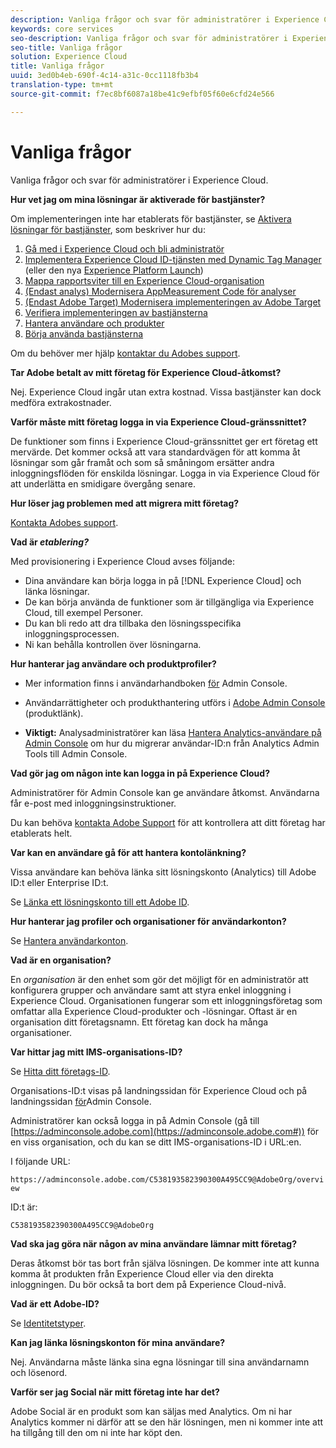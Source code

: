 ```yaml
---
description: Vanliga frågor och svar för administratörer i Experience Cloud.
keywords: core services
seo-description: Vanliga frågor och svar för administratörer i Experience Cloud.
seo-title: Vanliga frågor
solution: Experience Cloud
title: Vanliga frågor
uuid: 3ed0b4eb-690f-4c14-a31c-0cc1118fb3b4
translation-type: tm+mt
source-git-commit: f7ec8bf6087a18be41c9efbf05f60e6cfd24e566

---
```



# Vanliga frågor

Vanliga frågor och svar för administratörer i Experience Cloud.

**Hur vet jag om mina lösningar är aktiverade för bastjänster?**

Om implementeringen inte har etablerats för bastjänster, se [Aktivera lösningar för bastjänster](../core-services/core-services.md#concept_07ED1D5C64234E77976E6D572E78FB9C), som beskriver hur du:

1. [Gå med i Experience Cloud och bli administratör](../core-services/core-services.md#section_2423F0BD3DF642658103310EE5EA6154)
1. [Implementera Experience Cloud ID-tjänsten med Dynamic Tag Manager](../core-services/core-services.md#section_3C9F6DF37C654D939625BB4D485E4354) (eller den nya [Experience Platform Launch](https://docs.adobe.com/content/help/en/launch/using/intro/get-started/quick-start.html))
1. [Mappa rapportsviter till en Experience Cloud-organisation](../core-services/core-services.md#concept_apg_zq2_rw)
1. [(Endast analys) Modernisera AppMeasurement Code för analyser](../core-services/core-services.md#section_1798D9D0F05C47E29816AC4EEB9A0913)
1. [(Endast Adobe Target) Modernisera implementeringen av Adobe Target](../core-services/core-services.md#section_C2F4493C7A36406DAE2266B429A4BD24)
1. [Verifiera implementeringen av bastjänsterna](../core-services/core-services.md#section_E641782A0F4F44AF8C9C91216BE330D5)
1. [Hantera användare och produkter](../core-services/core-services.md#section_B6E95F4E0E12483CB9DA99CBC0C5A4AF)
1. [Börja använda bastjänsterna](../core-services/core-services.md#section_960C06093623462E8EA247B3E97274A1)

Om du behöver mer hjälp [kontaktar du Adobes support](https://helpx.adobe.com/marketing-cloud/contact-support.html).

**Tar Adobe betalt av mitt företag för Experience Cloud-åtkomst?**

Nej. Experience Cloud ingår utan extra kostnad. Vissa bastjänster kan dock medföra extrakostnader.

**Varför måste mitt företag logga in via Experience Cloud-gränssnittet?**

De funktioner som finns i Experience Cloud-gränssnittet ger ert företag ett mervärde. Det kommer också att vara standardvägen för att komma åt lösningar som går framåt och som så småningom ersätter andra inloggningsflöden för enskilda lösningar. Logga in via Experience Cloud för att underlätta en smidigare övergång senare.

**Hur löser jag problemen med att migrera mitt företag?**

[Kontakta Adobes support](https://helpx.adobe.com/marketing-cloud/contact-support.html).

**Vad är _etablering?_**

Med provisionering i Experience Cloud avses följande:

* Dina användare kan börja logga in på [!DNL Experience Cloud] och länka lösningar.
* De kan börja använda de funktioner som är tillgängliga via Experience Cloud, till exempel Personer.
* Du kan bli redo att dra tillbaka den lösningsspecifika inloggningsprocessen.
* Ni kan behålla kontrollen över lösningarna.

**Hur hanterar jag användare och produktprofiler?**

* Mer information finns i användarhandboken [för](https://helpx.adobe.com/enterprise/administering/user-guide.html) Admin Console.

* Användarrättigheter och produkthantering utförs i [Adobe Admin Console](https://adminconsole.adobe.com/enterprise) (produktlänk).

* **Viktigt:** Analysadministratörer kan läsa [Hantera Analytics-användare på Admin Console](https://docs.adobe.com/content/help/en/analytics/admin/user-product-management/user-management/migrate-users/c-migration-tool.html) om hur du migrerar användar-ID:n från Analytics Admin Tools till Admin Console.

**Vad gör jag om någon inte kan logga in på Experience Cloud?**

Administratörer för Admin Console kan ge användare åtkomst. Användarna får e-post med inloggningsinstruktioner.

Du kan behöva [kontakta Adobe Support](https://helpx.adobe.com/marketing-cloud/contact-support.html) för att kontrollera att ditt företag har etablerats helt.

**Var kan en användare gå för att hantera kontolänkning?**

Vissa användare kan behöva länka sitt lösningskonto (Analytics) till Adobe ID:t eller Enterprise ID:t.

Se [Länka ett lösningskonto till ett Adobe ID](../admin-getting-started/organizations.md#task_FD389E78640848919E247AC5E95B8369).

**Hur hanterar jag profiler och organisationer för användarkonton?**

Se [Hantera användarkonton](../admin-getting-started/organizations.md#topic_C31CB834F109465A82ED57FF0563B3F1).

**Vad är en organisation?**

En *organisation* är den enhet som gör det möjligt för en administratör att konfigurera grupper och användare samt att styra enkel inloggning i Experience Cloud. Organisationen fungerar som ett inloggningsföretag som omfattar alla Experience Cloud-produkter och -lösningar. Oftast är en organisation ditt företagsnamn. Ett företag kan dock ha många organisationer.

**Var hittar jag mitt IMS-organisations-ID?**

Se [Hitta ditt företags-ID](organizations.md).

Organisations-ID:t visas på landningssidan för Experience Cloud och på landningssidan [för](https://adminconsole.adobe.com)Admin Console.

Administratörer kan också logga in på Admin Console (gå till [https://adminconsole.adobe.com](https://adminconsole.adobe.com#)) för en viss organisation, och du kan se ditt IMS-organisations-ID i URL:en.

I följande URL:

`https://adminconsole.adobe.com/C538193582390300A495CC9@AdobeOrg/overview`

ID:t är:

`C538193582390300A495CC9@AdobeOrg`

**Vad ska jag göra när någon av mina användare lämnar mitt företag?**

Deras åtkomst bör tas bort från själva lösningen. De kommer inte att kunna komma åt produkten från Experience Cloud eller via den direkta inloggningen. Du bör också ta bort dem på Experience Cloud-nivå.

**Vad är ett Adobe-ID?**

Se [Identitetstyper](https://helpx.adobe.com/enterprise/help/identity.html).

**Kan jag länka lösningskonton för mina användare?**

Nej. Användarna måste länka sina egna lösningar till sina användarnamn och lösenord.

**Varför ser jag Social när mitt företag inte har det?**

Adobe Social är en produkt som kan säljas med Analytics. Om ni har Analytics kommer ni därför att se den här lösningen, men ni kommer inte att ha tillgång till den om ni inte har köpt den.